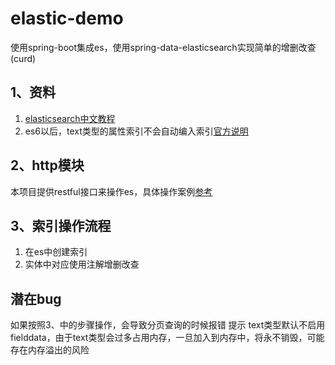 # elastic-demo
使用spring-boot集成es，使用spring-data-elasticsearch实现简单的增删改查(curd)

## 1、资料
1. [elasticsearch中文教程](https://es.xiaoleilu.com/010_Intro/05_What_is_it.html "中文教程")   
2. es6以后，text类型的属性索引不会自动编入索引[官方说明](https://www.elastic.co/guide/en/elasticsearch/reference/6.2/fielddata.html)  

## 2、http模块
本项目提供restful接口来操作es，具体操作案例[参考](src/test/EsDemoApplication.http)

##  3、索引操作流程
1. 在es中创建索引
2. 实体中对应使用注解增删改查

## 潜在bug
如果按照3、中的步骤操作，会导致分页查询的时候报错 提示 text类型默认不启用fielddata，由于text类型会过多占用内存，一旦加入到内存中，将永不销毁，可能存在内存溢出的风险